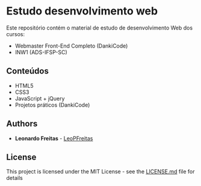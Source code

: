 # Estudo desenvolvimento web

Este repositório contém o material de estudo de desenvolvimento Web dos cursos:

* Webmaster Front-End Completo (DankiCode)
* INW1 (ADS-IFSP-SC)

## Conteúdos

* HTML5
* CSS3
* JavaScript + jQuery
* Projetos práticos (DankiCode)

## Authors

* **Leonardo Freitas**  - [LeoPFreitas](https://github.com/LeoPFreitas)

## License

This project is licensed under the MIT License - see the [LICENSE.md](LICENSE.md) file for details
